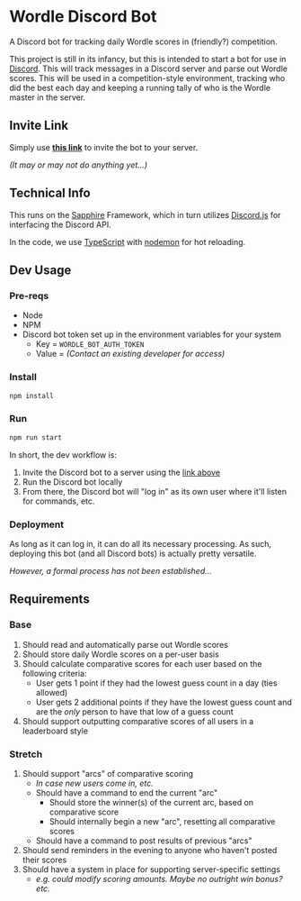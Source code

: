 # Wordle Discord Bot

A Discord bot for tracking daily Wordle scores in (friendly?) competition.

This project is still in its infancy, but this is intended to start a bot for
use in [Discord](https://discord.com/). This will track messages in a Discord
server and parse out Wordle scores. This will be used in a competition-style
environment, tracking who did the best each day and keeping a running tally of
who is the Wordle master in the server.

## Invite Link

Simply use **[this
link](https://discord.com/oauth2/authorize?client_id=1060656882655694979&permissions=277025466432&scope=bot)**
to invite the bot to your server.

*(It may or may not do anything yet...)*

## Technical Info

This runs on the [Sapphire](https://www.sapphirejs.dev/) Framework, which in
turn utilizes [Discord.js](https://discord.js.org/#/) for interfacing the
Discord API.

In the code, we use [TypeScript](https://www.typescriptlang.org) with
[nodemon](https://www.npmjs.com/package/nodemon) for hot reloading.

## Dev Usage

### Pre-reqs

- Node
- NPM
- Discord bot token set up in the environment variables for your system
    - Key = `WORDLE_BOT_AUTH_TOKEN`
    - Value = *(Contact an existing developer for access)*

### Install

``` sh
npm install
```

### Run

``` sh
npm run start
```

In short, the dev workflow is:

1. Invite the Discord bot to a server using the [link
above](https://discord.com/oauth2/authorize?client_id=1060656882655694979&permissions=277025466432&scope=bot)
1. Run the Discord bot locally
1. From there, the Discord bot will "log in" as its own user where it'll listen
for commands, etc.

### Deployment

As long as it can log in, it can do all its necessary processing. As such,
deploying this bot (and all Discord bots) is actually pretty versatile.

_However, a formal process has not been established..._

## Requirements

### Base

1. Should read and automatically parse out Wordle scores
1. Should store daily Wordle scores on a per-user basis
1. Should calculate comparative scores for each user based on the following criteria:
    - User gets 1 point if they had the lowest guess count in a day (ties allowed)
    - User gets 2 additional points if they have the lowest guess count and are
      the *only* person to have that low of a guess count
1. Should support outputting comparative scores of all users in a leaderboard style

### Stretch

1. Should support "arcs" of comparative scoring
    - *In case new users come in, etc.*
    - Should have a command to end the current "arc"
        - Should store the winner(s) of the current arc, based on comparative score
        - Should internally begin a new "arc", resetting all comparative scores
    - Should have a command to post results of previous "arcs"
1. Should send reminders in the evening to anyone who haven't posted their scores
1. Should have a system in place for supporting server-specific settings
    - *e.g. could modify scoring amounts. Maybe no outright win bonus? etc.*
